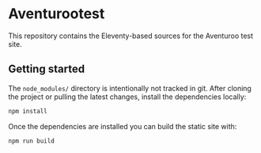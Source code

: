 # Aventurootest

This repository contains the Eleventy-based sources for the Aventuroo test site.

## Getting started

The `node_modules/` directory is intentionally not tracked in git. After cloning the project or pulling the latest changes, install the dependencies locally:

```bash
npm install
```

Once the dependencies are installed you can build the static site with:

```bash
npm run build
```
